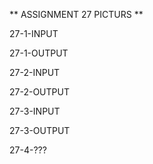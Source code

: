 ** ASSIGNMENT 27 PICTURS **

27-1-INPUT

27-1-OUTPUT

27-2-INPUT

27-2-OUTPUT

27-3-INPUT

27-3-OUTPUT

27-4-???